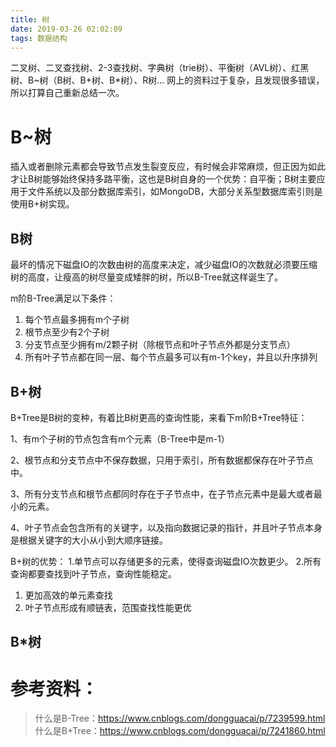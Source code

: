 ```yaml
---
title: 树
date: 2019-03-26 02:02:09
tags: 数据结构
---
```

二叉树、二叉查找树、2-3查找树、字典树（trie树）、平衡树（AVL树）、红黑树、B~树（B树、B+树、B*树）、R树...
网上的资料过于复杂，且发现很多错误，所以打算自己重新总结一次。

<!-- more -->

# B~树

插入或者删除元素都会导致节点发生裂变反应，有时候会非常麻烦，但正因为如此才让B树能够始终保持多路平衡，这也是B树自身的一个优势：自平衡；B树主要应用于文件系统以及部分数据库索引，如MongoDB，大部分关系型数据库索引则是使用B+树实现。

## B树

最坏的情况下磁盘IO的次数由树的高度来决定，减少磁盘IO的次数就必须要压缩树的高度，让瘦高的树尽量变成矮胖的树，所以B-Tree就这样诞生了。

m阶B-Tree满足以下条件：
1. 每个节点最多拥有m个子树
2. 根节点至少有2个子树
3. 分支节点至少拥有m/2颗子树（除根节点和叶子节点外都是分支节点）
4. 所有叶子节点都在同一层、每个节点最多可以有m-1个key，并且以升序排列

## B+树

B+Tree是B树的变种，有着比B树更高的查询性能，来看下m阶B+Tree特征：

1、有m个子树的节点包含有m个元素（B-Tree中是m-1）

2、根节点和分支节点中不保存数据，只用于索引，所有数据都保存在叶子节点中。

3、所有分支节点和根节点都同时存在于子节点中，在子节点元素中是最大或者最小的元素。

4、叶子节点会包含所有的关键字，以及指向数据记录的指针，并且叶子节点本身是根据关键字的大小从小到大顺序链接。

B+树的优势：
1.单节点可以存储更多的元素，使得查询磁盘IO次数更少。
2.所有查询都要查找到叶子节点，查询性能稳定。
1. 更加高效的单元素查找
2. 叶子节点形成有顺链表，范围查找性能更优
## B*树















# 参考资料：

> 什么是B-Tree：https://www.cnblogs.com/dongguacai/p/7239599.html
> 什么是B+Tree：https://www.cnblogs.com/dongguacai/p/7241860.html
> 